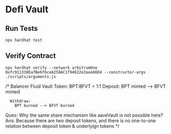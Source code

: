 # Defi Vault

## Run Tests
```
npx hardhat test
```

## Verify Contract

```
npx hardhat verify --network arbitrumOne 0xfc911338Ea7Be6f6ceA258AC1f94622e3aea66D4 --constructor-args ./scripts/arguments.js
```

/*
  Balancer Fluid Vault Token:
    BPT:BFVT = 1:1
      Deposit:
        BPT minted --> BFVT minted
      
      Withdraw:
        BPT burned --> BFVT burned


  Ques: Why the same share mechanism like aaveVault is not possible here?
  Ans: Because there are two deposit tokens, and there is no one-to-one relation between deposit token &
    underlyign tokens
*/
